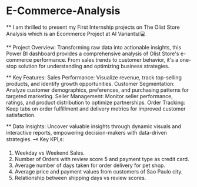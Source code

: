 # E-Commerce-Analysis

** I am thrilled to present my First Internship projects on The Olist Store Analysis which is an Ecommerce Project at AI Variant📊💻

** Project Overview:
Transforming raw data into actionable insights, this Power BI dashboard provides a comprehensive analysis of Olist Store's e-commerce performance. From sales trends to customer behavior, it's a one-stop solution for understanding and optimizing business strategies.

** Key Features:
Sales Performance: Visualize revenue, track top-selling products, and identify growth opportunities.
Customer Segmentation: Analyze customer demographics, preferences, and purchasing patterns for targeted marketing.
Seller Management: Monitor seller performance, ratings, and product distribution to optimize partnerships.
Order Tracking: Keep tabs on order fulfillment and delivery metrics for improved customer satisfaction.

** Data Insights:
Uncover valuable insights through dynamic visuals and interactive reports, empowering decision-makers with data-driven strategies.
🗝 Key KPI,s:
1. Weekday vs Weekend Sales.
2. Number of Orders with review score 5 and payment type as credit card.
3. Average number of days taken for order delivery for pet shop.
4. Average price and payment values from customers of Sao Paulo city.
5. Relationship between shipping days vs review scores.




